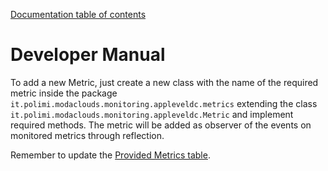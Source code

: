 [Documentation table of contents](TOC.md)

# Developer Manual

To add a new Metric, just create a new class with the name of the required metric inside the package `it.polimi.modaclouds.monitoring.appleveldc.metrics` extending the class `it.polimi.modaclouds.monitoring.appleveldc.Metric` and implement required methods. The metric will be added as observer of the events on monitored metrics through reflection.

Remember to update the [Provided Metrics table](user-manual.md#provided-metrics).
